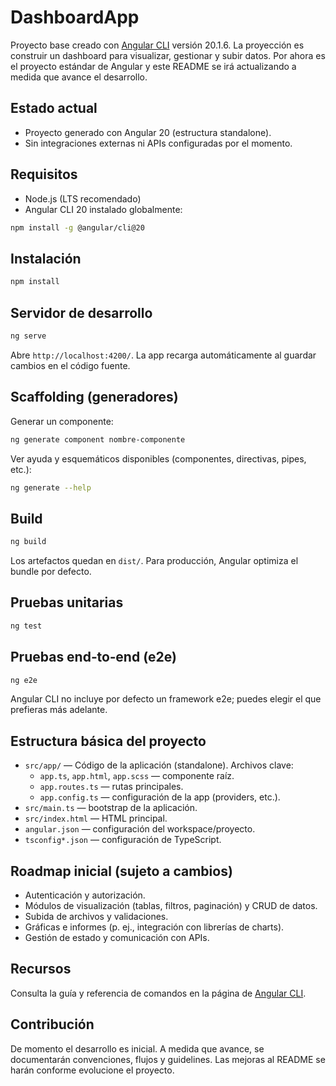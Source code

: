 # DashboardApp

Proyecto base creado con [Angular CLI](https://github.com/angular/angular-cli) versión 20.1.6. La proyección es construir un dashboard para visualizar, gestionar y subir datos. Por ahora es el proyecto estándar de Angular y este README se irá actualizando a medida que avance el desarrollo.

## Estado actual

- Proyecto generado con Angular 20 (estructura standalone).
- Sin integraciones externas ni APIs configuradas por el momento.

## Requisitos

- Node.js (LTS recomendado)
- Angular CLI 20 instalado globalmente:

```bash
npm install -g @angular/cli@20
```

## Instalación

```bash
npm install
```

## Servidor de desarrollo

```bash
ng serve
```

Abre `http://localhost:4200/`. La app recarga automáticamente al guardar cambios en el código fuente.

## Scaffolding (generadores)

Generar un componente:

```bash
ng generate component nombre-componente
```

Ver ayuda y esquemáticos disponibles (componentes, directivas, pipes, etc.):

```bash
ng generate --help
```

## Build

```bash
ng build
```

Los artefactos quedan en `dist/`. Para producción, Angular optimiza el bundle por defecto.

## Pruebas unitarias

```bash
ng test
```

## Pruebas end‑to‑end (e2e)

```bash
ng e2e
```

Angular CLI no incluye por defecto un framework e2e; puedes elegir el que prefieras más adelante.

## Estructura básica del proyecto

- `src/app/` — Código de la aplicación (standalone). Archivos clave:
  - `app.ts`, `app.html`, `app.scss` — componente raíz.
  - `app.routes.ts` — rutas principales.
  - `app.config.ts` — configuración de la app (providers, etc.).
- `src/main.ts` — bootstrap de la aplicación.
- `src/index.html` — HTML principal.
- `angular.json` — configuración del workspace/proyecto.
- `tsconfig*.json` — configuración de TypeScript.

## Roadmap inicial (sujeto a cambios)

- Autenticación y autorización.
- Módulos de visualización (tablas, filtros, paginación) y CRUD de datos.
- Subida de archivos y validaciones.
- Gráficas e informes (p. ej., integración con librerías de charts).
- Gestión de estado y comunicación con APIs.

## Recursos

Consulta la guía y referencia de comandos en la página de [Angular CLI](https://angular.dev/tools/cli).

## Contribución

De momento el desarrollo es inicial. A medida que avance, se documentarán convenciones, flujos y guidelines. Las mejoras al README se harán conforme evolucione el proyecto.
